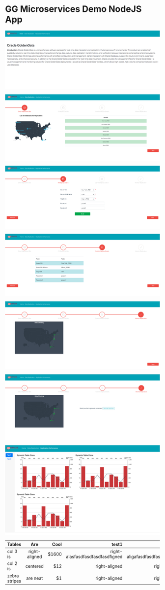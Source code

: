 # GG Microservices Demo NodeJS App

![](01.png)

![](02.png)

![](03.png)

![](04.png)

![](05.png)

![](06.png)

![](07.png)

| Tables        | Are           | Cool  | test1 | test2 | test3 | test4 | test5 |
| ------------- |:-------------:| -----:| -----:| -----:| -----:| -----:| -----:|
| col 3 is      | right-aligned | $1600 | right-alasfasdfasdfasdfasdfigned | right-aligafasdfasdfasdfasdfned | right-aasdfasdfasfasdfligned | right-aligdfasdsdfasdfasdfasdfaned | right-aasfdasdfasdfasdfaasdfasdfasdfasdfassdfligned |    
| col 2 is      | centered      |   $12 | right-aligned | right-aligned | right-aligned | right-aligned | right-aligned |
| zebra stripes | are neat      |    $1 | right-aligned | right-aligned | right-aligned | right-aligned | right-aligned |